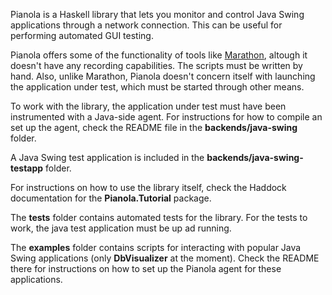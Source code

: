 Pianola is a Haskell library that lets you monitor and control Java Swing applications through a network connection. This can be useful for performing automated GUI testing. 

Pianola offers some of the functionality of tools like [Marathon](http://marathontesting.com/), altough it doesn't have any recording capabilities. The scripts must be written by hand. Also, unlike Marathon, Pianola doesn't concern itself with launching the application under test, which must be started through other means.

To work with the library, the application under test must have been instrumented with a Java-side agent. For instructions for how to compile an set up the agent, check the README file in the **backends/java-swing** folder.

A Java Swing test application is included in the **backends/java-swing-testapp** folder.

For instructions on how to use the library itself, check the Haddock documentation for the **Pianola.Tutorial** package.

The **tests** folder contains automated tests for the library. For the tests to work, the java test application must be up ad running.

The **examples** folder contains scripts for interacting with popular Java Swing applications (only **DbVisualizer** at the moment). Check the README there for instructions on how to set up the Pianola agent for these applications.      
